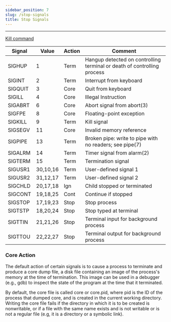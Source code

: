 ```yaml
---
sidebar_position: 7
slug: /stop-signals
title: Stop Signals
---
```


---
[Kill command](/kill-command)

|Signal |   Value   |  Action |  Comment|
|---|---|---|---|
|SIGHUP |      1    |   Term  |  Hangup detected on controlling terminal or death of controlling process|
|SIGINT |      2    |   Term  |  Interrupt from keyboard|
|SIGQUIT|      3    |   Core  |  Quit from keyboard|
|SIGILL |      4    |   Core  |  Illegal Instruction|
|SIGABRT|      6    |   Core  |  Abort signal from abort(3)|
|SIGFPE |      8    |   Core  |  Floating-point exception|
|SIGKILL|      9    |   Term  |  Kill signal|
|SIGSEGV|     11    |   Core  |  Invalid memory reference|
|SIGPIPE|     13    |   Term  |  Broken pipe: write to pipe with no readers; see pipe(7)|
|SIGALRM|     14    |   Term  |  Timer signal from alarm(2)|
|SIGTERM|     15    |   Term  |  Termination signal|
|SIGUSR1|  30,10,16 |   Term  |  User-defined signal 1|
|SIGUSR2|  31,12,17 |   Term  |  User-defined signal 2|
|SIGCHLD|  20,17,18 |   Ign   |  Child stopped or terminated|
|SIGCONT|  19,18,25 |   Cont  |  Continue if stopped|
|SIGSTOP|  17,19,23 |   Stop  |  Stop process|
|SIGTSTP|  18,20,24 |   Stop  |  Stop typed at terminal|
|SIGTTIN|  21,21,26 |   Stop  |  Terminal input for background process|
|SIGTTOU|  22,22,27 |   Stop  |  Terminal output for background process|

### Core Action
The default action of certain signals is to cause a process to terminate and produce a core dump file, a disk file containing an image of the process's memory at the time of termination.  This image can be used in a debugger (e.g., gdb) to inspect the state of the program at the time that it terminated.

By default, the core file is called core or core.pid, where pid is the ID of the process that dumped  core,  and is  created  in the current working directory. Writing the core file fails if the directory in which it is to be created is nonwritable, or if a file with the same name exists and is not writable or is not a regular file (e.g, it is a directory or a symbolic link).